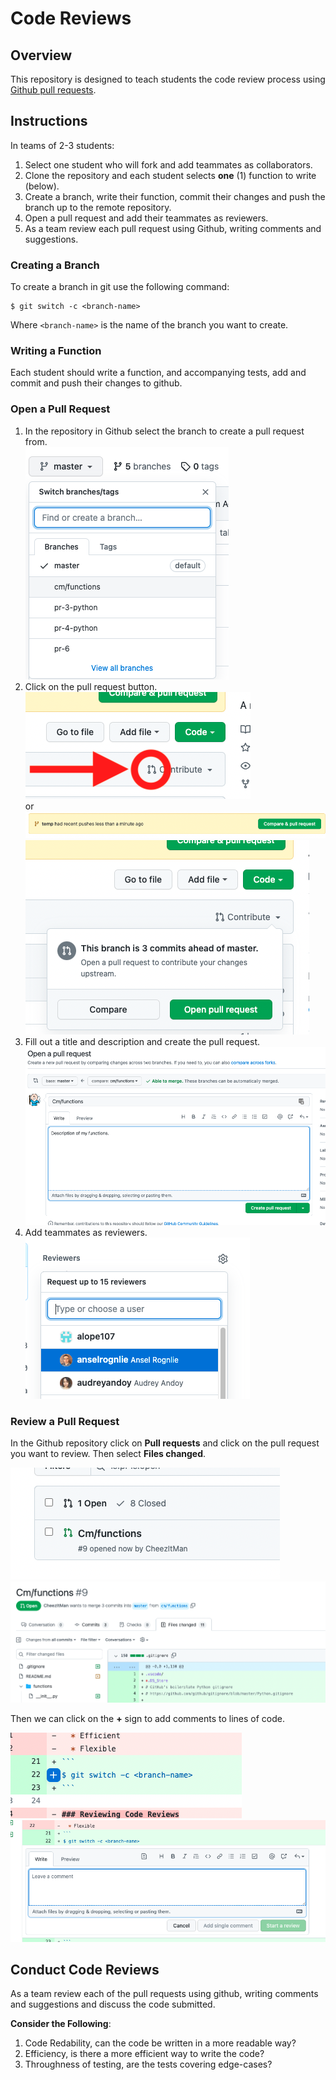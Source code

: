 # Code Reviews

## Overview

This repository is designed to teach students the code review process using [Github pull requests](https://docs.github.com/en/pull-requests/collaborating-with-pull-requests/proposing-changes-to-your-work-with-pull-requests/about-pull-requests).  

## Instructions 

In teams of 2-3 students:

1. Select one student who will fork and add teammates as collaborators.
1. Clone the repository and each student selects **one** (1) function to write (below).
1. Create a branch, write their function, commit their changes and push the branch up to the remote repository.
1. Open a pull request and add their teammates as reviewers.
1. As a team review each pull request using Github, writing comments and suggestions.

### Creating a Branch

To create a branch in git use the following command:

```
$ git switch -c <branch-name>
```

Where `<branch-name>` is the name of the branch you want to create.

### Writing a Function

Each student should write a function, and accompanying tests, add and commit and push their changes to github.

### Open a Pull Request

1.  In the repository in Github select the branch to create a pull request from.<br />
    ![Select a branch](images/select-branch.png)
1.  Click on the pull request button.<br />
    ![Create a PR button](images/create-pr-1.png)<br /> or ![Alternative open PR button](images/alt-open-pr.png) <br />
    ![Create a PR button 2](images/create-pr-2.png)
1.  Fill out a title and description and create the pull request.<br />
    ![Create a PR](images/create-pr-3.png)
1.  Add teammates as reviewers.<br />
    ![Add Reviewers](images/add-reviewer.png)

### Review a Pull Request

In the Github repository click on **Pull requests** and click on the pull request you want to review.  Then select  **Files changed**.

![Select PR To Review](images/select-pr-to-review.png)
![Review PR](images/review-pr.png)

Then we can click on the **+** sign to add comments to lines of code.

![Plus button](images/pr-plus-button.png)
![Add a comment](images/make-pr-comment.png)

## Conduct Code Reviews

As a team review each of the pull requests using github, writing comments and suggestions and discuss the code submitted.

**Consider the Following**:

1. Code Redability, can the code be written in a more readable way?
1. Efficiency, is there a more efficient way to write the code?
1. Throughness of testing, are the tests covering edge-cases?

